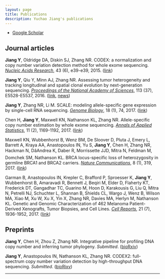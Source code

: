 ```yaml
---
layout: page
title: Publications
description: Yuchao Jiang's publications
---
```


<div class="navbar">
  <div class="navbar-inner">
      <ul class="nav">
          <li><a href="https://scholar.google.com/citations?user=YA9f7QUAAAAJ&hl=en">Google Scholar</a></li>
      </ul>
  </div>
</div>



## Journal articles

**Jiang Y**, Oldridge DA, Diskin SJ, Zhang NR. CODEX: a normalization and copy number variation detection method for whole exome sequencing. [*Nucleic Acids Research*](https://academic.oup.com/nar), 43 (6), e39-e39, 2015. ([link](https://academic.oup.com/nar/article-lookup/doi/10.1093/nar/gku1363))

**Jiang Y**, Qiu Y, Minn AJ, Zhang NR. Assessing tumor heterogeneity and tracking longitudinal and spatial clonal evolution by next-generation sequencing. [*Proceedings of the National Academy of Sciences*](http://www.pnas.org/), 113 (37), E5528-E5537, 2016. ([link](http://www.pnas.org/content/113/37/E5528), [news](http://www.uphs.upenn.edu/news/News_Releases/2016/09/jiang/))

**Jiang Y**, Zhang NR, Li M. SCALE: modeling allele-specific gene expression by single-cell RNA sequencing. [*Genome Biology*](https://genomebiology.biomedcentral.com/), 18 (1), 74, 2017. ([link](https://genomebiology.biomedcentral.com/articles/10.1186/s13059-017-1200-8))

Chen H, **Jiang Y**, Maxwell KN, Nathanson KL, Zhang NR. Allele-specific copy number estimation by whole exome sequencing. [*Annals of Applied Statistics*](http://imstat.org/aoas/), 11 (2), 1169-1192, 2017. ([link](http://projecteuclid.org/euclid.aoas/1500537739))

Maxwell KN, Wubbenhorst B, Wenz BM, De Sloover D, Pluta J, Emery L, Barrett A, Kraya AA, Anastopoulos IN, Yu S, **Jiang Y**, Chen H, Zhang NR, Hackman N, DâAndrea K, Daber R, Morrissette JJD, Mitra N, Feldman M, Domchek SM, Nathanson KL. BRCA locus-specific loss of heterozygosity in germline BRCA1 and BRCA2 carriers. [*Nature Communications*](https://www.nature.com/ncomms/), 8 (1), 319, 2017. ([link](https://www.nature.com/articles/s41467-017-00388-9))

Garman B, Anastopoulos IN, Krepler C, Brafford P, Sproesser K, **Jiang Y**, Wubbenhorst B, Amaravadi R, Bennett J, Beqiri M, Elder D, Flaherty KT, Frederick DT, Gangadhar TC, Guarino M, Hoon D, Karakousis G, Liu Q, Mitra N, Petrelli NJ, Schuchter L, Shannan B, Shields CL, Wargo J, Wenz B, Wilson MA, Xiao M, Xu W, Xu X, Yin X, Zhang NR, Davies MA, Herlyn M, Nathanson KL. Genetic and Genomic Characterization of 462 Melanoma Patient-Derived Xenografts, Tumor Biopsies, and Cell Lines. [*Cell Reports*](http://www.cell.com/cell-reports/home), 21 (7), 1936-1952, 2017. ([link](http://www.cell.com/cell-reports/fulltext/S2211-1247(17)31499-7))


## Preprints

**Jiang Y**, Chen H, Zhou Z, Zhang NR. Integrative pipeline for profiling DNA copy number and inferring tumor phylogeny. *Submitted*. ([bioRxiv](https://www.biorxiv.org/content/early/2017/10/16/195230))

**Jiang Y**, Anastopoulos IN, Nathanson KL, Zhang NR. CODEX2: full-spectrum copy number variation detection by high-throughput DNA sequencing. *Submitted*. ([bioRixv](https://www.biorxiv.org/content/early/2017/11/13/211698))

***
